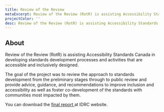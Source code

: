 ```yaml
---
title: Review of the Review
metaExcerpt: Review of the Review (RotR) is assisting Accessibility Standards Canada in developing standards development processes and activities that are accessible and inclusively designed.
projectColor: ''
desc: Review of the Review (RotR) is assisting Accessibility Standards Canada in developing standards development processes and activities that are accessible and inclusively designed.
---
```

## **About**

Review of the Review (RotR) is assisting Accessibility Standards Canada in developing standards development processes and activities that are accessible and inclusively designed.

The goal of the project was to review the approach to standards development from the preliminary stages through to public review and provide advice, guidance, and recommendations to improve inclusion and accessibility as well as foster co-development of the standards with communities most impacted by them.

You can download the [final report ](https://idrc.ocadu.ca/media/a-review-of-the-standards-development-process-final.docx)at IDRC website.
